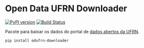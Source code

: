 # Open Data UFRN Downloader
[![PyPI version](https://badge.fury.io/py/odufrn-downloader.svg)](https://badge.fury.io/py/odufrn-downloader)
[![Build Status](https://travis-ci.org/odufrn/odufrn-downloader.svg?branch=master)](https://travis-ci.org/odufrn/odufrn-downloader)

Pacote para baixar os dados do portal de [dados abertos da UFRN](dados.ufrn.br).

```bash
pip install odufrn-downloader
```
